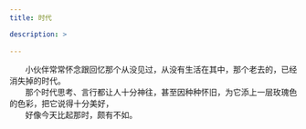 ```yaml
---
title: 时代

description: >
   
---
```


&#160; &#160; &#160; &#160;小伙伴常常怀念跟回忆那个从没见过，从没有生活在其中，那个老去的，已经消失掉的时代。  
&#160; &#160; &#160; &#160;那个时代思考、言行都让人十分神往，甚至因种种怀旧，为它添上一层玫瑰色的色彩，把它说得十分美好，  
&#160; &#160; &#160; &#160;好像今天比起那时，颇有不如。